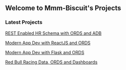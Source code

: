 ## Welcome to Mmm-Biscuit's Projects

### Latest Projects

[REST Enabled HR Schema with ORDS and ADB](https://github.com/Mmm-Biscuits/rest-quickstart-with-ords-and-hr)

[Modern App Dev with ReactJS and ORDS](https://github.com/Mmm-Biscuits/modernAppDev-with-react-and-ORDS)

[Modern App Dev with Flask and ORDS](https://github.com/Mmm-Biscuits/modernAppDev-with-Flask-and-ORDS)

[Red Bull Racing Data, ORDS and Dashboards](https://github.com/Mmm-Biscuits/redbull-quickstart-with-ords)

